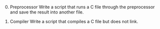 0. Preprocessor
Write a script that runs a C file through the preprocessor and save the result into another file.

1. Compiler
Write a script that compiles a C file but does not link.

